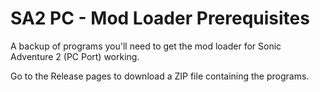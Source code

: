 # SA2 PC - Mod Loader Prerequisites

A backup of programs you'll need to get the mod loader for Sonic Adventure 2 (PC Port) working. 

Go to the Release pages to download a ZIP file containing the programs.
